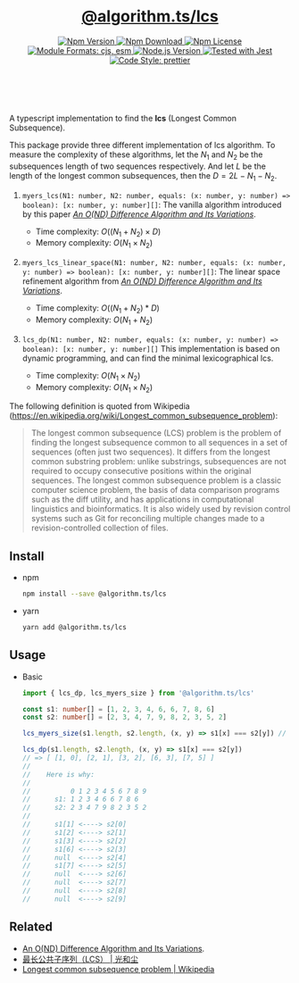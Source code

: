 <header>
  <h1 align="center">
    <a href="https://github.com/guanghechen/algorithm.ts/tree/@algorithm.ts/lcs@4.0.5/packages/lcs#readme">@algorithm.ts/lcs</a>
  </h1>
  <div align="center">
    <a href="https://www.npmjs.com/package/@algorithm.ts/lcs">
      <img
        alt="Npm Version"
        src="https://img.shields.io/npm/v/@algorithm.ts/lcs.svg"
      />
    </a>
    <a href="https://www.npmjs.com/package/@algorithm.ts/lcs">
      <img
        alt="Npm Download"
        src="https://img.shields.io/npm/dm/@algorithm.ts/lcs.svg"
      />
    </a>
    <a href="https://www.npmjs.com/package/@algorithm.ts/lcs">
      <img
        alt="Npm License"
        src="https://img.shields.io/npm/l/@algorithm.ts/lcs.svg"
      />
    </a>
    <a href="#install">
      <img
        alt="Module Formats: cjs, esm"
        src="https://img.shields.io/badge/module_formats-cjs%2C%20esm-green.svg"
      />
    </a>
    <a href="https://github.com/nodejs/node">
      <img
        alt="Node.js Version"
        src="https://img.shields.io/node/v/@algorithm.ts/lcs"
      />
    </a>
    <a href="https://github.com/facebook/jest">
      <img
        alt="Tested with Jest"
        src="https://img.shields.io/badge/tested_with-jest-9c465e.svg"
      />
    </a>
    <a href="https://github.com/prettier/prettier">
      <img
        alt="Code Style: prettier"
        src="https://img.shields.io/badge/code_style-prettier-ff69b4.svg?style=flat-square"
      />
    </a>
  </div>
</header>
<br/>

A typescript implementation to find the **lcs** (Longest Common Subsequence).

This package provide three different implementation of lcs algorithm. To measure the complexity of
these algorithms, let the $N_1$ and $N_2$ be the subsequences length of two sequences respectively.
And let $L$ be the length of the longest common subsequences, then the $D = 2L - N_1 - N_2$.

1. `myers_lcs(N1: number, N2: number, equals: (x: number, y: number) => boolean): [x: number, y: number][]`:
   The vanilla algorithm introduced by this paper
   [_An O(ND) Difference Algorithm and Its Variations_](https://mailserver.org/diff2.pdf).
   - Time complexity: $O((N_1 + N_2) \times D)$
   - Memory complexity: $O(N_1 \times N_2)$

2. `myers_lcs_linear_space(N1: number, N2: number, equals: (x: number, y: number) => boolean): [x: number, y: number][]`:
   The linear space refinement algorithm from
   [_An O(ND) Difference Algorithm and Its Variations_](https://mailserver.org/diff2.pdf).
   - Time complexity: $O((N_1 + N_2) * D)$
   - Memory complexity: $O(N_1 + N_2)$

3. `lcs_dp(N1: number, N2: number, equals: (x: number, y: number) => boolean): [x: number, y: number][]`
   This implementation is based on dynamic programming, and can find the minimal lexicographical
   lcs.
   - Time complexity: $O(N_1 \times N_2)$
   - Memory complexity: $O(N_1 \times N_2)$

The following definition is quoted from Wikipedia
(https://en.wikipedia.org/wiki/Longest_common_subsequence_problem):

> The longest common subsequence (LCS) problem is the problem of finding the longest subsequence
> common to all sequences in a set of sequences (often just two sequences). It differs from the
> longest common substring problem: unlike substrings, subsequences are not required to occupy
> consecutive positions within the original sequences. The longest common subsequence problem is a
> classic computer science problem, the basis of data comparison programs such as the diff utility,
> and has applications in computational linguistics and bioinformatics. It is also widely used by
> revision control systems such as Git for reconciling multiple changes made to a
> revision-controlled collection of files.

## Install

- npm

  ```bash
  npm install --save @algorithm.ts/lcs
  ```

- yarn

  ```bash
  yarn add @algorithm.ts/lcs
  ```

## Usage

- Basic

  ```typescript
  import { lcs_dp, lcs_myers_size } from '@algorithm.ts/lcs'

  const s1: number[] = [1, 2, 3, 4, 6, 6, 7, 8, 6]
  const s2: number[] = [2, 3, 4, 7, 9, 8, 2, 3, 5, 2]

  lcs_myers_size(s1.length, s2.length, (x, y) => s1[x] === s2[y]) // => 5

  lcs_dp(s1.length, s2.length, (x, y) => s1[x] === s2[y])
  // => [ [1, 0], [2, 1], [3, 2], [6, 3], [7, 5] ]
  //
  //    Here is why:
  //
  //          0 1 2 3 4 5 6 7 8 9
  //      s1: 1 2 3 4 6 6 7 8 6
  //      s2: 2 3 4 7 9 8 2 3 5 2
  //
  //      s1[1] <----> s2[0]
  //      s1[2] <----> s2[1]
  //      s1[3] <----> s2[2]
  //      s1[6] <----> s2[3]
  //      null  <----> s2[4]
  //      s1[7] <----> s2[5]
  //      null  <----> s2[6]
  //      null  <----> s2[7]
  //      null  <----> s2[8]
  //      null  <----> s2[9]
  ```

## Related

- [An O(ND) Difference Algorithm and Its Variations](https://mailserver.org/diff2.pdf).
- [最长公共子序列（LCS） | 光和尘][lcs]
- [Longest common subsequence problem | Wikipedia][wikipedia-lcs]

[homepage]:
  https://github.com/guanghechen/algorithm.ts/tree/@algorithm.ts/lcs@4.0.5/packages/lcs#readme
[lcs]: https://me.guanghechen.com/post/algorithm/lcs/
[wikipedia-lcs]: https://en.wikipedia.org/wiki/Longest_common_subsequence_problem

